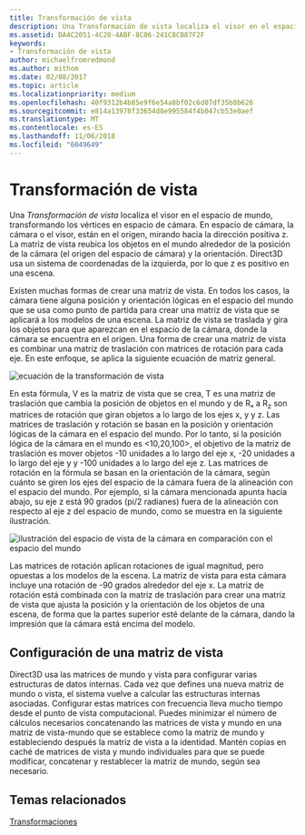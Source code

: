 ```yaml
---
title: Transformación de vista
description: Una Transformación de vista localiza el visor en el espacio de mundo, transformando los vértices en espacio de cámara.
ms.assetid: DA4C2051-4C28-4ABF-8C06-241C8CB87F2F
keywords:
- Transformación de vista
author: michaelfromredmond
ms.author: mithom
ms.date: 02/08/2017
ms.topic: article
ms.localizationpriority: medium
ms.openlocfilehash: 40f9312b4b85e9f6e54a8bf02c6d07df35b8b626
ms.sourcegitcommit: e814a13978f33654d8e995584f4b047cb53e0aef
ms.translationtype: MT
ms.contentlocale: es-ES
ms.lasthandoff: 11/06/2018
ms.locfileid: "6049649"
---
```

# <a name="view-transform"></a>Transformación de vista


Una *Transformación de vista* localiza el visor en el espacio de mundo, transformando los vértices en espacio de cámara. En espacio de cámara, la cámara o el visor, están en el origen, mirando hacia la dirección positiva z. La matriz de vista reubica los objetos en el mundo alrededor de la posición de la cámara (el origen del espacio de cámara) y la orientación. Direct3D usa un sistema de coordenadas de la izquierda, por lo que z es positivo en una escena.

Existen muchas formas de crear una matriz de vista. En todos los casos, la cámara tiene alguna posición y orientación lógicas en el espacio del mundo que se usa como punto de partida para crear una matriz de vista que se aplicará a los modelos de una escena. La matriz de vista se traslada y gira los objetos para que aparezcan en el espacio de la cámara, donde la cámara se encuentra en el origen. Una forma de crear una matriz de vista es combinar una matriz de traslación con matrices de rotación para cada eje. En este enfoque, se aplica la siguiente ecuación de matriz general.

![ecuación de la transformación de vista](images/viewtran.png)

En esta fórmula, V es la matriz de vista que se crea, T es una matriz de traslación que cambia la posición de objetos en el mundo y de Rₓ a R<sub>z</sub> son matrices de rotación que giran objetos a lo largo de los ejes x, y y z. Las matrices de traslación y rotación se basan en la posición y orientación lógicas de la cámara en el espacio del mundo. Por lo tanto, si la posición lógica de la cámara en el mundo es &lt;10,20,100&gt;, el objetivo de la matriz de traslación es mover objetos -10 unidades a lo largo del eje x, -20 unidades a lo largo del eje y y -100 unidades a lo largo del eje z. Las matrices de rotación en la fórmula se basan en la orientación de la cámara, según cuánto se giren los ejes del espacio de la cámara fuera de la alineación con el espacio del mundo. Por ejemplo, si la cámara mencionada apunta hacia abajo, su eje z está 90 grados (pi/2 radianes) fuera de la alineación con respecto al eje z del espacio de mundo, como se muestra en la siguiente ilustración.

![ilustración del espacio de vista de la cámara en comparación con el espacio del mundo](images/camtop.png)

Las matrices de rotación aplican rotaciones de igual magnitud, pero opuestas a los modelos de la escena. La matriz de vista para esta cámara incluye una rotación de -90 grados alrededor del eje x. La matriz de rotación está combinada con la matriz de traslación para crear una matriz de vista que ajusta la posición y la orientación de los objetos de una escena, de forma que la partes superior esté delante de la cámara, dando la impresión que la cámara está encima del modelo.

## <a name="span-idsettingupaviewmatrixspanspan-idsettingupaviewmatrixspanspan-idsettingupaviewmatrixspansetting-up-a-view-matrix"></a><span id="Setting_Up_a_View_Matrix"></span><span id="setting_up_a_view_matrix"></span><span id="SETTING_UP_A_VIEW_MATRIX"></span>Configuración de una matriz de vista


Direct3D usa las matrices de mundo y vista para configurar varias estructuras de datos internas. Cada vez que defines una nueva matriz de mundo o vista, el sistema vuelve a calcular las estructuras internas asociadas. Configurar estas matrices con frecuencia lleva mucho tiempo desde el punto de vista computacional. Puedes minimizar el número de cálculos necesarios concatenando las matrices de vista y mundo en una matriz de vista-mundo que se establece como la matriz de mundo y estableciendo después la matriz de vista a la identidad. Mantén copias en caché de matrices de vista y mundo individuales para que se puede modificar, concatenar y restablecer la matriz de mundo, según sea necesario.

## <a name="span-idrelated-topicsspanrelated-topics"></a><span id="related-topics"></span>Temas relacionados


[Transformaciones](transforms.md)

 

 




